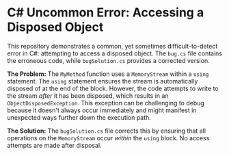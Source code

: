 # C# Uncommon Error: Accessing a Disposed Object

This repository demonstrates a common, yet sometimes difficult-to-detect error in C#: attempting to access a disposed object.  The `bug.cs` file contains the erroneous code, while `bugSolution.cs` provides a corrected version.

**The Problem:**
The `MyMethod` function uses a `MemoryStream` within a `using` statement. The `using` statement ensures the stream is automatically disposed of at the end of the block. However, the code attempts to write to the stream *after* it has been disposed, which results in an `ObjectDisposedException`. This exception can be challenging to debug because it doesn't always occur immediately and might manifest in unexpected ways further down the execution path.

**The Solution:**
The `bugSolution.cs` file corrects this by ensuring that all operations on the `MemoryStream` occur *within* the `using` block.  No access attempts are made after disposal.